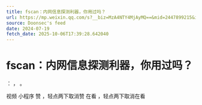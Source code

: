 ```yaml
---
title: fscan：内网信息探测利器，你用过吗？
url: https://mp.weixin.qq.com/s?__biz=MzA4NTY4MjAyMQ==&mid=2447899215&idx=1&sn=46fec6a9ffbb0116f3dcf6e4e79021b9
source: Doonsec's feed
date: 2024-07-19
fetch_date: 2025-10-06T17:39:28.642040
---
```


# fscan：内网信息探测利器，你用过吗？

：
，
。

视频
小程序
赞
，轻点两下取消赞
在看
，轻点两下取消在看